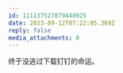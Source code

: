 ```yaml
---
id: 111137527879448925
date: 2023-09-12T07:22:05.369Z
reply: false
media_attachments: 0
---
```


终于没逃过下载钉钉的命运。

